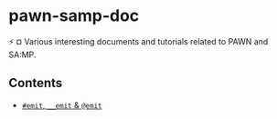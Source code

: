 # pawn-samp-doc
:zap: ¤ Various interesting documents and tutorials related to PAWN and SA:MP.

## Contents
- [`#emit`, `__emit` & `@emit`](files/emit_Y_Less.md)
